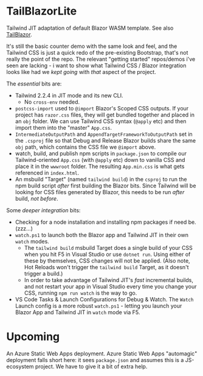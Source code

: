 # TailBlazorLite
Tailwind JIT adaptation of default Blazor WASM template.  See also [TailBlazor](https://github.com/McNerdius/TailBlazor/).

It's still the basic counter demo with the same look and feel, and the Tailwind CSS is just a quick redo of the pre-existing Bootstrap, that's not really the point of the repo.  The relevant "getting started" repos/demos i've seen are lacking - i want to show what Tailwind CSS / Blazor integration looks like had we *kept going* with *that* aspect of the project.

The *essential* bits are:

* Tailwind 2.2.4 in JIT mode and its new CLI.
  * No `cross-env` needed.
* `postcss-import` used to `@import` Blazor's Scoped CSS outputs.  If your project has `razor.css` files, they will get bundled together and placed in an `obj` folder.  We can use Tailwind CSS syntax (`@apply` etc) and then import them into the "master" `App.css`.
* `IntermediateOutputPath` and `AppendTargetFrameworkToOutputPath` set in the `.csproj` file so that Debug and Release Blazor builds share the same `obj` path, which contains the CSS file we `@import` above.
* watch, build, and publish npm scripts in `package.json` to compile our Tailwind-oriented `App.css` (with `@apply` etc) down to vanilla CSS and place it in the `wwwroot` folder.  The resulting `App.min.css` is what gets referenced in `index.html`.
* An msbuild "Target" (named `tailwind build`) in the `csproj` to run the npm build script *after* first building the Blazor bits.  Since Tailwind will be looking for CSS files generated by Blazor, this needs to be run *after* build, *not before*.

Some *deeper integration* bits:

* Checking for a node installation and installing npm packages if need be. (zzz...)
* `watch.ps1` to launch both the Blazor app and Tailwind JIT in their own `watch` modes.
  * The `tailwind build` msbuild Target does a single build of your CSS when you hit F5 in Visual Studio or use `dotnet run`.  Using either of these by themselves, CSS changes will not be applied.  (Also note, Hot Reloads won't trigger the `tailwind build` Target, as it doesn't trigger a build.)
  * In order to take advantage of Tailwind JIT's *fast* incremental builds, and not restart your app in Visual Studio every time you change your CSS, running `npm run watch` is the way to go.
* VS Code Tasks & Launch Configurations for Debug & Watch.  The `Watch` Launch config is a more robust `watch.ps1` - letting you launch your Blazor App and Tailwind JIT in `watch` mode via F5.


# Upcoming

An Azure Static Web Apps deployment.  Azure Static Web Apps "automagic" deployment falls short here: it sees `package.json` and assumes this is a JS-ecosystem project.  We have to give it a bit of extra help.